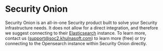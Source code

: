 # Security Onion
Security Onion is an all-in-one Security product built to solve your Security infrastructure needs. 
It does not allow for a direct integration, and therefore we suggest connecting to their [Elasticsearch](https://soc2.khulnasoft.com/apps/971706758e274c2e4083f2621fb5a6f7) instance.
To learn more, contact us (support@soc2.khulnasoft.com) to learn more (free)</a> or try connecting to the Opensearch instance within Security Onion directly.
